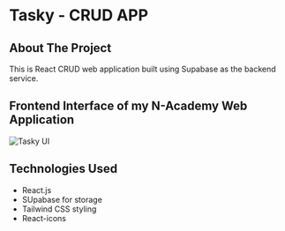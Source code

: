 # Tasky - CRUD APP

## About The Project 

This is React CRUD web application built using Supabase as the backend service.



## Frontend Interface of my N-Academy Web Application
![Tasky UI](tasky.jpeg) 


## Technologies Used

- React.js
- SUpabase for storage
- Tailwind CSS styling
- React-icons 


